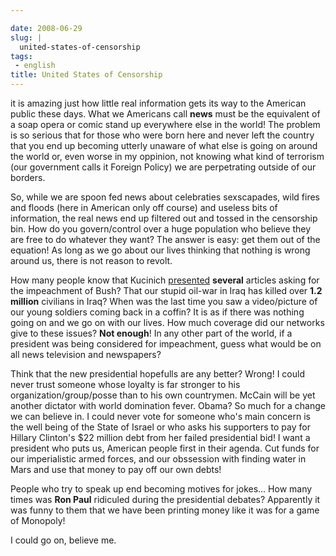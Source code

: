 ```yaml
---

date: 2008-06-29
slug: |
  united-states-of-censorship
tags:
 - english
title: United States of Censorship
---
```


it is amazing just how little real information gets its way to the
American public these days. What we Americans call **news** must be the
equivalent of a soap opera or comic stand up everywhere else in the
world! The problem is so serious that for those who were born here and
never left the country that you end up becoming utterly unaware of what
else is going on around the world or, even worse in my oppinion, not
knowing what kind of terrorism (our government calls it Foreign Policy)
we are perpetrating outside of our borders.

So, while we are spoon fed news about celebraties sexscapades, wild
fires and floods (here in American only off course) and useless bits of
information, the real news end up filtered out and tossed in the
censorship bin. How do you govern/control over a huge population who
believe they are free to do whatever they want? The answer is easy: get
them out of the equation! As long as we go about our lives thinking that
nothing is wrong around us, there is not reason to revolt.

How many people know that Kucinich
[presented](http://ca.youtube.com/watch?v=1qy3z7XWtQc) **several**
articles asking for the impeachment of Bush? That our stupid oil-war in
Iraq has killed over **1.2 million** civilians in Iraq? When was the
last time you saw a video/picture of our young soldiers coming back in a
coffin? It is as if there was nothing going on and we go on with our
lives. How much coverage did our networks give to these issues? **Not
enough**! In any other part of the world, if a president was being
considered for impeachment, guess what would be on all news television
and newspapers?

Think that the new presidential hopefulls are any better? Wrong! I could
never trust someone whose loyalty is far stronger to his
organization/group/posse than to his own countrymen. McCain will be yet
another dictator with world domination fever. Obama? So much for a
change we can believe in. I could never vote for someone who's main
concern is the well being of the State of Israel or who asks his
supporters to pay for Hillary Clinton's \$22 million debt from her
failed presidential bid! I want a president who puts us, American people
first in their agenda. Cut funds for our imperialistic armed forces, and
our obssession with finding water in Mars and use that money to pay off
our own debts!

People who try to speak up end becoming motives for jokes... How many
times was **Ron Paul** ridiculed during the presidential debates?
Apparently it was funny to them that we have been printing money like it
was for a game of Monopoly!

I could go on, believe me.
